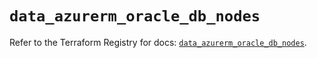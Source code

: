 # `data_azurerm_oracle_db_nodes`

Refer to the Terraform Registry for docs: [`data_azurerm_oracle_db_nodes`](https://registry.terraform.io/providers/hashicorp/azurerm/4.39.0/docs/data-sources/oracle_db_nodes).
